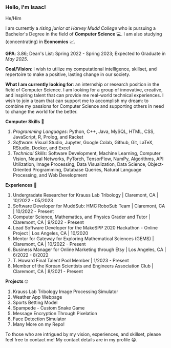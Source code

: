 ### Hello, I'm Isaac!

He/Him

I am currently a *rising junior at Harvey Mudd College* who is pursuing a Bachelor's Degree in the field of **Computer Science** 💻. I am also studying (concentrating) in **Economics** 📈.

**GPA**: 3.86; Dean's List: Spring 2022 - Spring 2023; Expected to Graduate in *May 2025*.

**Goal/Vision**: I wish to utilize my computational intelligence, skillset, and repertoire to make a positive, lasting change in our society. 

**What I am currently looking for**: an internship or research position in the field of Computer Science. I am looking for a group of innovative, creative, and inspiring talent that can provide me real-world technical experiences. I wish to join a team that can support me to accomplish my dream: to combine my passions for Computer Science and supporting others in need to change the world for the better.

**Computer Skills** 🧠
1. *Programming Languages*: Python, C++, Java, MySQL, HTML, CSS, JavaScript, R, Prolog, and Racket 
2. *Software*: Visual Studio, Jupyter, Google Colab, Github, Git, LaTeX, RStudio, Docker, and Excel
3. *Technical Skills*: Software Development, Machine Learning, Computer Vision, Neural Networks, PyTorch, TensorFlow, NumPy, Algorithms, API Utilization, Image Processing, Data Visualization, Data Science, Object-Oriented Programming, Database Queries, Natural Language Processing, and Web Development

**Experiences** 🏃
1. Undergradate Researcher for Krauss Lab Tribology | Claremont, CA | 10/2022 - 05/2023
2. Software Developer for MuddSub: HMC RoboSub Team | Claremont, CA | 10/2022 - Present
3. Computer Science, Mathematics, and Physics Grader and Tutor | Claremont, CA | 9/2022 - Present
4. Lead Software Developer for the MakeSPP 2020 Hackathon - Online Project | Los Angeles, CA | 10/2020
5. Mentor for Gateway for Exploring Mathematical Sciences (GEMS) | Claremont, CA | 10/2022 - Present
6. Business Manager for Online Marketing through Etsy | Los Angeles, CA | 6/2022 - 8/2022
7. T. Howard Final Talent Pool Member | 1/2023 - Present
8. Member of the Korean Scientists and Engineers Association Club | Claremont, CA | 8/2021 - Present

**Projects** 🤓
1. Krauss Lab Tribology Image Processing Simulator
2. Weather App Webpage
3. Sports Betting Model
4. Spampede - Custom Snake Game
5. Message Encryption Through Pixelation
6. Face Detection Simulator
7. Many More on my Repo!

To those who are intrigued by my vision, experiences, and skillset, please feel free to contact me! My contact details are in my profile 😁.
